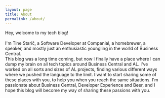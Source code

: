 ```yaml
---
layout: page
title: About
permalink: /about/
---
```


Hey, welcome to my tech blog!<br><br> I'm Tine Starič, a Software Developer at Companial, a homebrewer, a speaker, and mostly just an enthusiastic youngling in the world of Business Central. <br>This blog was a long time coming, but now I finally have a place where I can dump my brain on all tech topics around Business Central and AL. I've worked on all sorts and sizes of AL projects, finding various different ways where we pushed the language to the limit. I want to start sharing some of these places with you, to help you when you reach the same situations. I'm passionate about Business Central, Developer Experience and Beer, and I hope this blog will become my way of sharing these passions with you. 